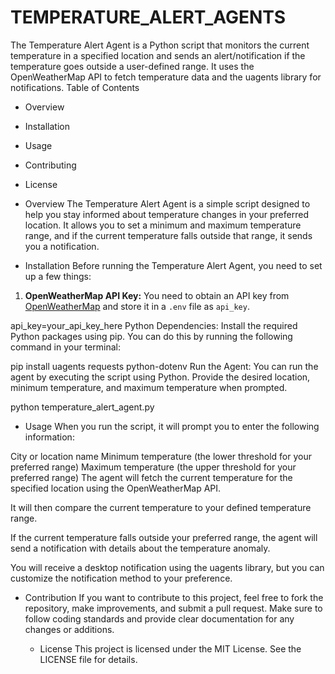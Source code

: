 # TEMPERATURE_ALERT_AGENTS
The Temperature Alert Agent is a Python script that monitors the current temperature in a specified location and sends an alert/notification if the temperature goes outside a user-defined range. It uses the OpenWeatherMap API to fetch temperature data and the uagents library for notifications.
Table of Contents
- Overview
- Installation
- Usage
- Contributing
- License

- Overview
The Temperature Alert Agent is a simple script designed to help you stay informed about temperature changes in your preferred location. It allows you to set a minimum and maximum temperature range, and if the current temperature falls outside that range, it sends you a notification.

- Installation
 Before running the Temperature Alert Agent, you need to set up a few things:

1. **OpenWeatherMap API Key:** You need to obtain an API key from [OpenWeatherMap](https://openweathermap.org/) and store it in a `.env` file as `api_key`.

api_key=your_api_key_here
Python Dependencies: Install the required Python packages using pip. You can do this by running the following command in your terminal:

pip install uagents requests python-dotenv
Run the Agent: You can run the agent by executing the script using Python. Provide the desired location, minimum temperature, and maximum temperature when prompted.

python temperature_alert_agent.py

- Usage
 When you run the script, it will prompt you to enter the following information:

City or location name
Minimum temperature (the lower threshold for your preferred range)
Maximum temperature (the upper threshold for your preferred range)
The agent will fetch the current temperature for the specified location using the OpenWeatherMap API.

It will then compare the current temperature to your defined temperature range.

If the current temperature falls outside your preferred range, the agent will send a notification with details about the temperature anomaly.

You will receive a desktop notification using the uagents library, but you can customize the notification method to your preference.

- Contribution
  If you want to contribute to this project, feel free to fork the repository, make improvements, and submit a pull request. Make sure to follow coding standards and provide clear documentation for any changes or additions.

  - License
  This project is licensed under the MIT License. See the LICENSE file for details.
